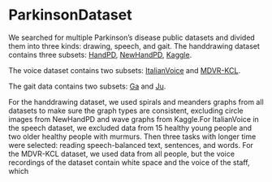 # ParkinsonDataset
We searched for multiple Parkinson’s disease public datasets and divided them into three kinds: drawing, speech, and gait. 
The handdrawing dataset contains three subsets: [HandPD](http://wwwp.fc.unesp.br/~papa/pub/datasets/Handpd/), [NewHandPD](http://wwwp.fc.unesp.br/~papa/pub/datasets/Handpd/), [Kaggle](https://www.kaggle.com/datasets/kmader/parkinsons-drawings).

The voice dataset contains two subsets: [ItalianVoice](https://ieee-dataport.org/open-access/italian-parkinsons-voice-and-speech) and [MDVR-KCL](https://zenodo.org/record/2867216#.ZCPnJnbP1PY).

The gait data contains two subsets: [Ga](https://physionet.org/content/gaitpdb/1.0.0/) and [Ju](https://physionet.org/content/gaitpdb/1.0.0/).

For the handdrawing dataset, we used spirals and meanders graphs from all datasets to make sure the graph types are consistent, excluding circle images from NewHandPD and wave graphs from Kaggle.For ItalianVoice in the speech dataset, we excluded data from 15 healthy
young people and two older healthy people with murmurs. Then three tasks
with longer time were selected: reading speech-balanced text, sentences, and
words. For the MDVR-KCL dataset, we used data from all people, but the voice
recordings of the dataset contain white space and the voice of the staff, which

